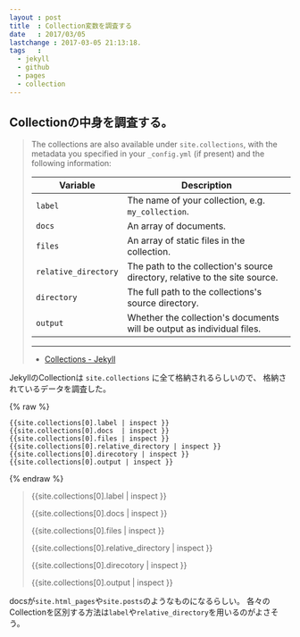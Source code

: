 ```yaml
---
layout : post
title  : Collection変数を調査する
date   : 2017/03/05
lastchange : 2017-03-05 21:13:18.
tags   :
  - jekyll
  - github
  - pages
  - collection
---
```



## Collectionの中身を調査する。

> The collections are also available under `site.collections`,
> with the metadata you specified in your `_config.yml` (if present)
> and the following information:
> 
> | Variable             | Description                                        |
> | -------------------- | -------------------------------------------------- |
> | `label`              | The name of your collection, e.g. `my_collection`. |
> | `docs`               | An array of documents.                             |
> | `files`              | An array of static files in the collection.        |
> | `relative_directory` | The path to the collection's source directory, relative to the site source. |
> | `directory`          | The full path to the collections's source directory. |
> | `output`             | Whether the collection's documents will be output as individual files. |
> 
> ---
> 
> * [Collections - Jekyll](https://jekyllrb.com/docs/collections/)

JekyllのCollectionは `site.collections` に全て格納されるらしいので、
格納されているデータを調査した。

{% raw %}
```liquid
{{site.collections[0].label | inspect }}
{{site.collections[0].docs  | inspect }}
{{site.collections[0].files | inspect }}
{{site.collections[0].relative_directory | inspect }}
{{site.collections[0].direcotory | inspect }}
{{site.collections[0].output | inspect }}
```
{% endraw %}

> {{site.collections[0].label | inspect }}
> 
> {{site.collections[0].docs  | inspect }}
> 
> {{site.collections[0].files | inspect }}
> 
> {{site.collections[0].relative_directory | inspect }}
> 
> {{site.collections[0].direcotory | inspect }}
> 
> {{site.collections[0].output | inspect }}

docsが`site.html_pages`や`site.posts`のようなものになるらしい。
各々のCollectionを区別する方法は`label`や`relative_directory`を用いるのがよさそう。

